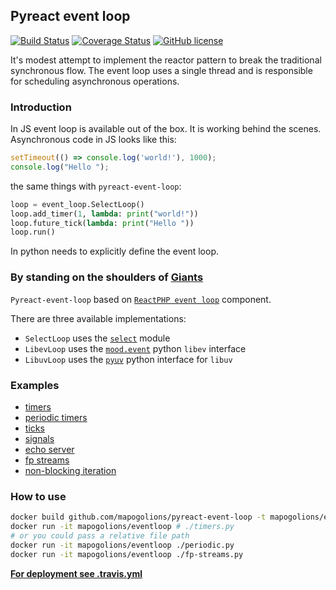 ## Pyreact event loop

[![Build Status](https://travis-ci.org/mapogolions/pyreact-event-loop.svg?branch=master)](https://travis-ci.org/mapogolions/pyreact-event-loop) [![Coverage Status](https://coveralls.io/repos/github/mapogolions/pyreact-event-loop/badge.svg?branch=master)](https://coveralls.io/github/mapogolions/pyreact-event-loop?branch=master) [![GitHub license](https://img.shields.io/github/license/Naereen/StrapDown.js.svg)](./LICENSE.txt)

It's modest attempt to implement the reactor pattern to break the traditional synchronous flow. The event loop uses a single thread and is responsible for scheduling asynchronous operations.


### Introduction

In JS event loop is available out of the box. It is working behind the scenes. Asynchronous code in JS looks like this:

```js
setTimeout(() => console.log('world!'), 1000);
console.log("Hello ");
```

the same things with `pyreact-event-loop`:

```python
loop = event_loop.SelectLoop()
loop.add_timer(1, lambda: print("world!"))
loop.future_tick(lambda: print("Hello "))
loop.run()
```

In python needs to explicitly define the event loop.


### By standing on the shoulders of [Giants](https://reactphp.org/event-loop/)

`Pyreact-event-loop` based on [`ReactPHP event loop`](https://reactphp.org/event-loop/) component.

There are three available implementations:

* `SelectLoop` uses the [`select`](https://docs.python.org/3/library/select.html) module
* `LibevLoop` uses the [`mood.event`](https://github.com/lekma/mood.event) python `libev` interface
* `LibuvLoop` uses the [`pyuv`](https://github.com/saghul/pyuv) python interface for `libuv`


### Examples

* [timers](./examples/01-timers.py)
* [periodic timers](./examples/02-periodic.py)
* [ticks](./examples/03-ticks.py)
* [signals](./examples/04-signals.py)
* [echo server](./examples/05-echo-server.py)
* [fp streams](./examples/06-fp-streams.py)
* [non-blocking iteration](./examples/07-non-blocking-iteration.py)

### How to use

```sh
docker build github.com/mapogolions/pyreact-event-loop -t mapogolions/eventloop
docker run -it mapogolions/eventloop # ./timers.py
# or you could pass a relative file path
docker run -it mapogolions/eventloop ./periodic.py
docker run -it mapogolions/eventloop ./fp-streams.py
```

__[For deployment see .travis.yml](./.travis.yml)__

